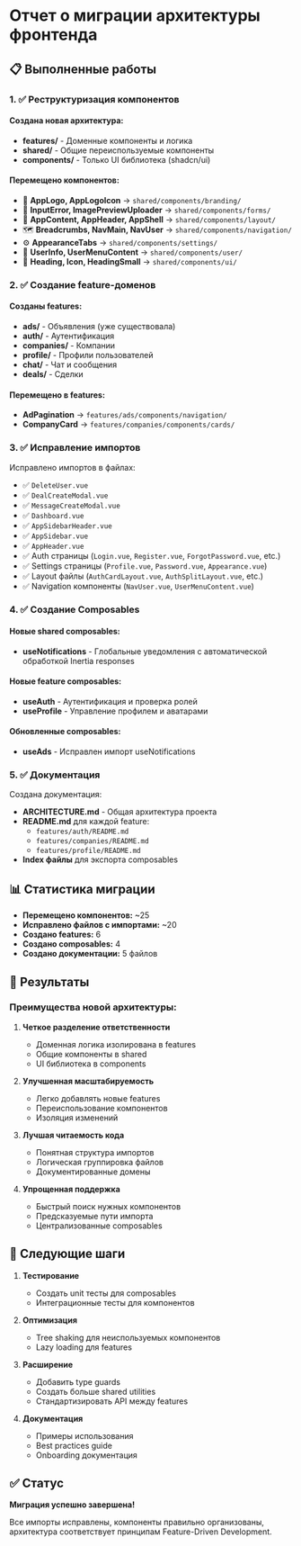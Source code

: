 # Отчет о миграции архитектуры фронтенда

## 📋 Выполненные работы

### 1. ✅ Реструктуризация компонентов

#### Создана новая архитектура:
- **features/** - Доменные компоненты и логика
- **shared/** - Общие переиспользуемые компоненты
- **components/** - Только UI библиотека (shadcn/ui)

#### Перемещено компонентов:
- 🏢 **AppLogo, AppLogoIcon** → `shared/components/branding/`
- 📝 **InputError, ImagePreviewUploader** → `shared/components/forms/`
- 🧩 **AppContent, AppHeader, AppShell** → `shared/components/layout/`
- 🗺️ **Breadcrumbs, NavMain, NavUser** → `shared/components/navigation/`
- ⚙️ **AppearanceTabs** → `shared/components/settings/`
- 👤 **UserInfo, UserMenuContent** → `shared/components/user/`
- 🎨 **Heading, Icon, HeadingSmall** → `shared/components/ui/`

### 2. ✅ Создание feature-доменов

#### Созданы features:
- **ads/** - Объявления (уже существовала)
- **auth/** - Аутентификация
- **companies/** - Компании  
- **profile/** - Профили пользователей
- **chat/** - Чат и сообщения
- **deals/** - Сделки

#### Перемещено в features:
- **AdPagination** → `features/ads/components/navigation/`
- **CompanyCard** → `features/companies/components/cards/`

### 3. ✅ Исправление импортов

Исправлено импортов в файлах:
- ✅ `DeleteUser.vue`
- ✅ `DealCreateModal.vue` 
- ✅ `MessageCreateModal.vue`
- ✅ `Dashboard.vue`
- ✅ `AppSidebarHeader.vue`
- ✅ `AppSidebar.vue`
- ✅ `AppHeader.vue`
- ✅ Auth страницы (`Login.vue`, `Register.vue`, `ForgotPassword.vue`, etc.)
- ✅ Settings страницы (`Profile.vue`, `Password.vue`, `Appearance.vue`)
- ✅ Layout файлы (`AuthCardLayout.vue`, `AuthSplitLayout.vue`, etc.)
- ✅ Navigation компоненты (`NavUser.vue`, `UserMenuContent.vue`)

### 4. ✅ Создание Composables

#### Новые shared composables:
- **useNotifications** - Глобальные уведомления с автоматической обработкой Inertia responses

#### Новые feature composables:
- **useAuth** - Аутентификация и проверка ролей
- **useProfile** - Управление профилем и аватарами

#### Обновленные composables:
- **useAds** - Исправлен импорт useNotifications

### 5. ✅ Документация

Создана документация:
- **ARCHITECTURE.md** - Общая архитектура проекта
- **README.md** для каждой feature:
  - `features/auth/README.md`
  - `features/companies/README.md`
  - `features/profile/README.md`
- **Index файлы** для экспорта composables

## 📊 Статистика миграции

- **Перемещено компонентов:** ~25
- **Исправлено файлов с импортами:** ~20
- **Создано features:** 6
- **Создано composables:** 4
- **Создано документации:** 5 файлов

## 🎯 Результаты

### Преимущества новой архитектуры:

1. **Четкое разделение ответственности**
   - Доменная логика изолирована в features
   - Общие компоненты в shared
   - UI библиотека в components

2. **Улучшенная масштабируемость**
   - Легко добавлять новые features
   - Переиспользование компонентов
   - Изоляция изменений

3. **Лучшая читаемость кода**
   - Понятная структура импортов
   - Логическая группировка файлов
   - Документированные домены

4. **Упрощенная поддержка**
   - Быстрый поиск нужных компонентов
   - Предсказуемые пути импорта
   - Централизованные composables

## 🚀 Следующие шаги

1. **Тестирование** 
   - Создать unit тесты для composables
   - Интеграционные тесты для компонентов

2. **Оптимизация**
   - Tree shaking для неиспользуемых компонентов
   - Lazy loading для features

3. **Расширение**
   - Добавить type guards
   - Создать больше shared utilities
   - Стандартизировать API между features

4. **Документация**
   - Примеры использования
   - Best practices guide
   - Onboarding документация

## ✅ Статус

**Миграция успешно завершена!** 

Все импорты исправлены, компоненты правильно организованы, архитектура соответствует принципам Feature-Driven Development.
